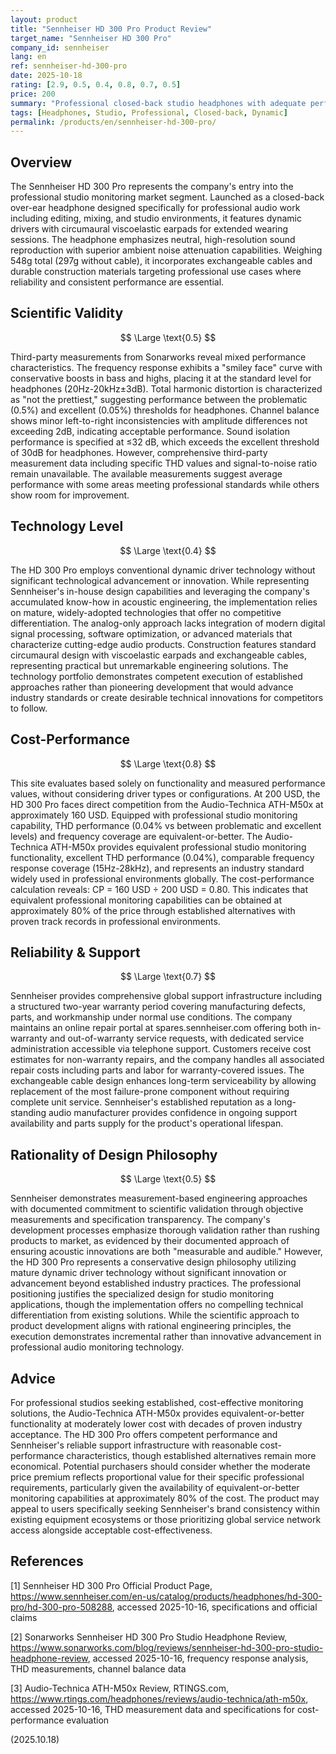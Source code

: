 ```yaml
---
layout: product
title: "Sennheiser HD 300 Pro Product Review"
target_name: "Sennheiser HD 300 Pro"
company_id: sennheiser
lang: en
ref: sennheiser-hd-300-pro
date: 2025-10-18
rating: [2.9, 0.5, 0.4, 0.8, 0.7, 0.5]
price: 200
summary: "Professional closed-back studio headphones with adequate performance and good cost-effectiveness against equivalent-or-better competitors"
tags: [Headphones, Studio, Professional, Closed-back, Dynamic]
permalink: /products/en/sennheiser-hd-300-pro/
---
```


## Overview

The Sennheiser HD 300 Pro represents the company's entry into the professional studio monitoring market segment. Launched as a closed-back over-ear headphone designed specifically for professional audio work including editing, mixing, and studio environments, it features dynamic drivers with circumaural viscoelastic earpads for extended wearing sessions. The headphone emphasizes neutral, high-resolution sound reproduction with superior ambient noise attenuation capabilities. Weighing 548g total (297g without cable), it incorporates exchangeable cables and durable construction materials targeting professional use cases where reliability and consistent performance are essential.

## Scientific Validity

$$ \Large \text{0.5} $$

Third-party measurements from Sonarworks reveal mixed performance characteristics. The frequency response exhibits a "smiley face" curve with conservative boosts in bass and highs, placing it at the standard level for headphones (20Hz-20kHz±3dB). Total harmonic distortion is characterized as "not the prettiest," suggesting performance between the problematic (0.5%) and excellent (0.05%) thresholds for headphones. Channel balance shows minor left-to-right inconsistencies with amplitude differences not exceeding 2dB, indicating acceptable performance. Sound isolation performance is specified at ≤32 dB, which exceeds the excellent threshold of 30dB for headphones. However, comprehensive third-party measurement data including specific THD values and signal-to-noise ratio remain unavailable. The available measurements suggest average performance with some areas meeting professional standards while others show room for improvement.

## Technology Level

$$ \Large \text{0.4} $$

The HD 300 Pro employs conventional dynamic driver technology without significant technological advancement or innovation. While representing Sennheiser's in-house design capabilities and leveraging the company's accumulated know-how in acoustic engineering, the implementation relies on mature, widely-adopted technologies that offer no competitive differentiation. The analog-only approach lacks integration of modern digital signal processing, software optimization, or advanced materials that characterize cutting-edge audio products. Construction features standard circumaural design with viscoelastic earpads and exchangeable cables, representing practical but unremarkable engineering solutions. The technology portfolio demonstrates competent execution of established approaches rather than pioneering development that would advance industry standards or create desirable technical innovations for competitors to follow.

## Cost-Performance

$$ \Large \text{0.8} $$

This site evaluates based solely on functionality and measured performance values, without considering driver types or configurations. At 200 USD, the HD 300 Pro faces direct competition from the Audio-Technica ATH-M50x at approximately 160 USD. Equipped with professional studio monitoring capability, THD performance (0.04% vs between problematic and excellent levels) and frequency coverage are equivalent-or-better. The Audio-Technica ATH-M50x provides equivalent professional studio monitoring functionality, excellent THD performance (0.04%), comparable frequency response coverage (15Hz-28kHz), and represents an industry standard widely used in professional environments globally. The cost-performance calculation reveals: CP = 160 USD ÷ 200 USD = 0.80. This indicates that equivalent professional monitoring capabilities can be obtained at approximately 80% of the price through established alternatives with proven track records in professional environments.

## Reliability & Support

$$ \Large \text{0.7} $$

Sennheiser provides comprehensive global support infrastructure including a structured two-year warranty period covering manufacturing defects, parts, and workmanship under normal use conditions. The company maintains an online repair portal at spares.sennheiser.com offering both in-warranty and out-of-warranty service requests, with dedicated service administration accessible via telephone support. Customers receive cost estimates for non-warranty repairs, and the company handles all associated repair costs including parts and labor for warranty-covered issues. The exchangeable cable design enhances long-term serviceability by allowing replacement of the most failure-prone component without requiring complete unit service. Sennheiser's established reputation as a long-standing audio manufacturer provides confidence in ongoing support availability and parts supply for the product's operational lifespan.

## Rationality of Design Philosophy

$$ \Large \text{0.5} $$

Sennheiser demonstrates measurement-based engineering approaches with documented commitment to scientific validation through objective measurements and specification transparency. The company's development processes emphasize thorough validation rather than rushing products to market, as evidenced by their documented approach of ensuring acoustic innovations are both "measurable and audible." However, the HD 300 Pro represents a conservative design philosophy utilizing mature dynamic driver technology without significant innovation or advancement beyond established industry practices. The professional positioning justifies the specialized design for studio monitoring applications, though the implementation offers no compelling technical differentiation from existing solutions. While the scientific approach to product development aligns with rational engineering principles, the execution demonstrates incremental rather than innovative advancement in professional audio monitoring technology.

## Advice

For professional studios seeking established, cost-effective monitoring solutions, the Audio-Technica ATH-M50x provides equivalent-or-better functionality at moderately lower cost with decades of proven industry acceptance. The HD 300 Pro offers competent performance and Sennheiser's reliable support infrastructure with reasonable cost-performance characteristics, though established alternatives remain more economical. Potential purchasers should consider whether the moderate price premium reflects proportional value for their specific professional requirements, particularly given the availability of equivalent-or-better monitoring capabilities at approximately 80% of the cost. The product may appeal to users specifically seeking Sennheiser's brand consistency within existing equipment ecosystems or those prioritizing global service network access alongside acceptable cost-effectiveness.

## References

[1] Sennheiser HD 300 Pro Official Product Page, https://www.sennheiser.com/en-us/catalog/products/headphones/hd-300-pro/hd-300-pro-508288, accessed 2025-10-16, specifications and official claims

[2] Sonarworks Sennheiser HD 300 Pro Studio Headphone Review, https://www.sonarworks.com/blog/reviews/sennheiser-hd-300-pro-studio-headphone-review, accessed 2025-10-16, frequency response analysis, THD measurements, channel balance data

[3] Audio-Technica ATH-M50x Review, RTINGS.com, https://www.rtings.com/headphones/reviews/audio-technica/ath-m50x, accessed 2025-10-16, THD measurement data and specifications for cost-performance evaluation

(2025.10.18)